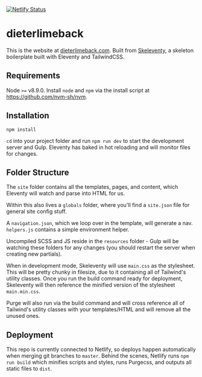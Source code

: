 [![Netlify Status](https://api.netlify.com/api/v1/badges/6e34855e-50be-4b42-84e6-eddbe2f7f716/deploy-status)](https://app.netlify.com/sites/frosty-curran-d9f06d/deploys)

# dieterlimeback

This is the website at [dieterlimeback.com](https://dieterlimeback.com/). Built from [Skeleventy](https://skeleventy.netlify.com/), a skeleton boilerplate built with Eleventy and TailwindCSS.

## Requirements

Node `>=` v8.9.0. Install `node` and `npm` via the install script at https://github.com/nvm-sh/nvm.


## Installation

```
npm install
```

`cd` into your project folder and run `npm run dev` to start the development server and Gulp. Eleventy has baked in hot reloading and will monitor files for changes.


## Folder Structure

The `site` folder contains all the templates, pages, and content, which Eleventy will watch and parse into HTML for us.

Within this also lives a `globals` folder, where you'll find a `site.json` file for general site config stuff.

A `navigation.json`, which we loop over in the template, will generate a nav. `helpers.js` contains a simple environment helper.

Uncompiled SCSS and JS reside in the `resources` folder - Gulp will be watching these folders for any changes (you should restart the server when creating new partials).

When in development mode, Skeleventy will use `main.css` as the stylesheet. This will be pretty chunky in filesize, due to it containing all of Tailwind's utility classes. Once you run the build command ready for deployment, Skeleventy will then reference the minified version of the stylesheet `main.min.css`.

Purge will also run via the build command and will cross reference all of Tailwind's utility classes with your templates/HTML and will remove all the unused ones.


## Deployment

This repo is currently connected to Netlify, so deploys happen automatically when merging git branches to `master`. Behind the scenes, Netlify runs `npm run build` which minifies scripts and styles, runs Purgecss, and outputs all static files to `dist`.
